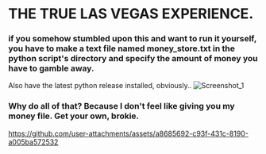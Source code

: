 # THE TRUE LAS VEGAS EXPERIENCE.
### if you somehow stumbled upon this and want to run it yourself, you have to make a text file named money_store.txt in the python script's directory and specify the amount of money you have to gamble away.
Also have the latest python release installed, obviously..
![Screenshot_1](https://github.com/user-attachments/assets/18f2423a-c7a3-4397-991a-490a567d9e67)
### Why do all of that? Because I don't feel like giving you my money file. Get your own, brokie.




https://github.com/user-attachments/assets/a8685692-c93f-431c-8190-a005ba572532

